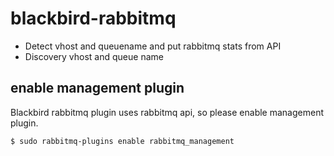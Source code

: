 blackbird-rabbitmq
==================

- Detect vhost and queuename and put rabbitmq stats from API
- Discovery vhost and queue name

enable management plugin
------------------------

Blackbird rabbitmq plugin uses rabbitmq api, so please enable management plugin.

```bash
$ sudo rabbitmq-plugins enable rabbitmq_management
```
